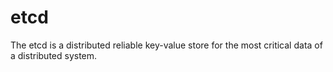 # etcd

The etcd is a distributed reliable key-value store for the most critical data of a distributed system.